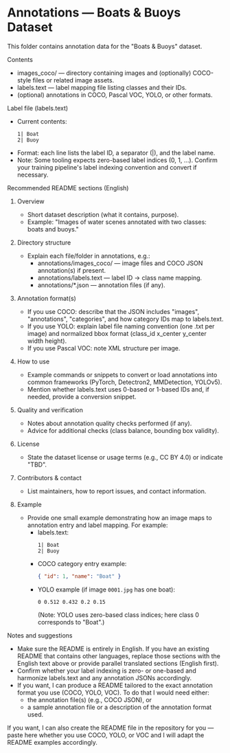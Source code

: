 # Annotations — Boats & Buoys Dataset

This folder contains annotation data for the "Boats & Buoys" dataset.

Contents
- images_coco/ — directory containing images and (optionally) COCO-style files or related image assets.
- labels.text — label mapping file listing classes and their IDs.
- (optional) annotations in COCO, Pascal VOC, YOLO, or other formats.

Label file (labels.text)
- Current contents:
  ```
  1| Boat
  2| Buoy
  ```
- Format: each line lists the label ID, a separator (|), and the label name.
- Note: Some tooling expects zero-based label indices (0, 1, ...). Confirm your training pipeline's label indexing convention and convert if necessary.

Recommended README sections (English)
1. Overview
   - Short dataset description (what it contains, purpose).
   - Example: "Images of water scenes annotated with two classes: boats and buoys."

2. Directory structure
   - Explain each file/folder in annotations, e.g.:
     - annotations/images_coco/ — image files and COCO JSON annotation(s) if present.
     - annotations/labels.text — label ID → class name mapping.
     - annotations/*.json — annotation files (if any).

3. Annotation format(s)
   - If you use COCO: describe that the JSON includes "images", "annotations", "categories", and how category IDs map to labels.text.
   - If you use YOLO: explain label file naming convention (one .txt per image) and normalized bbox format (class_id x_center y_center width height).
   - If you use Pascal VOC: note XML structure per image.

4. How to use
   - Example commands or snippets to convert or load annotations into common frameworks (PyTorch, Detectron2, MMDetection, YOLOv5).
   - Mention whether labels.text uses 0-based or 1-based IDs and, if needed, provide a conversion snippet.

5. Quality and verification
   - Notes about annotation quality checks performed (if any).
   - Advice for additional checks (class balance, bounding box validity).

6. License
   - State the dataset license or usage terms (e.g., CC BY 4.0) or indicate "TBD".

7. Contributors & contact
   - List maintainers, how to report issues, and contact information.

8. Example
   - Provide one small example demonstrating how an image maps to annotation entry and label mapping. For example:
     - labels.text:
       ```
       1| Boat
       2| Buoy
       ```
     - COCO category entry example:
       ```json
       { "id": 1, "name": "Boat" }
       ```
     - YOLO example (if image `0001.jpg` has one boat):
       ```
       0 0.512 0.432 0.2 0.15
       ```
       (Note: YOLO uses zero-based class indices; here class 0 corresponds to "Boat".)

Notes and suggestions
- Make sure the README is entirely in English. If you have an existing README that contains other languages, replace those sections with the English text above or provide parallel translated sections (English first).
- Confirm whether your label indexing is zero- or one-based and harmonize labels.text and any annotation JSONs accordingly.
- If you want, I can produce a README tailored to the exact annotation format you use (COCO, YOLO, VOC). To do that I would need either:
  - the annotation file(s) (e.g., COCO JSON), or
  - a sample annotation file or a description of the annotation format used.

If you want, I can also create the README file in the repository for you — paste here whether you use COCO, YOLO, or VOC and I will adapt the README examples accordingly.

